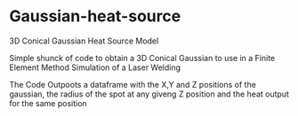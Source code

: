 # Gaussian-heat-source
3D Conical Gaussian Heat Source Model 

Simple shunck of code to obtain a 3D Conical Gaussian to use in a Finite Element Method Simulation of a Laser Welding

The Code Outpoots a dataframe with the X,Y and Z positions of the gaussian, the radius of the spot at any giveng Z position and the heat output for the same position 


